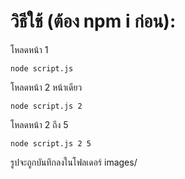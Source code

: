 # วิธีใช้ (ต้อง npm i ก่อน):

โหลดหน้า 1
```
node script.js
```

โหลดหน้า 2 หน้าเดียว
```
node script.js 2
```

โหลดหน้า 2 ถึง 5
```
node script.js 2 5
```

รูปจะถูกบันทึกลงในโฟลเดอร์ images/
